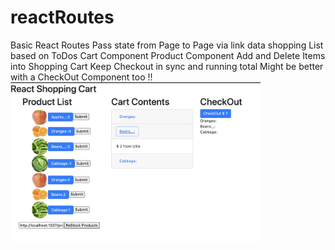 # reactRoutes

Basic React Routes
Pass state from Page to Page via link data
shopping List based on ToDos
Cart Component
Product Component
Add and Delete Items into Shopping Cart
Keep Checkout in sync and running total
Might be better with a CheckOut Component too !!
<img src="Screen Shot 2020-09-04 at 12.00.41 PM.png" width="400"/>
